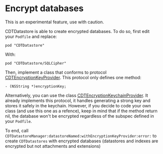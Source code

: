 # Encrypt databases

This is an experimental feature, use with caution.

CDTDatastore is able to create encrypted databases. To do so, first edit your
`Podfile` and replace:

```
pod "CDTDatastore"
```

With:

```
pod "CDTDatastore/SQLCipher"
```

Then, implement a class that conforms to protocol
[CDTEncryptionKeyProvider][CDTEncryptionKeyProvider]. This protocol only
defines one method:

```
- (NSString *)encryptionKey;
```

Alternatively, you can use the class
[CDTEncryptionKeychainProvider][CDTEncryptionKeychainProvider]. It already
implements this protocol, it handles generating a strong key and stores it
safely in the keychain. However, if you decide to code your own class (and use
this one as a refence), keep in mind that if the method return nil, the database
won't be encrypted regardless of the subspec defined in your `Podfile`.

To end, call `CDTDatastoreManager:datastoreNamed:withEncryptionKeyProvider:error:`
to create `CDTDatastores` with encrypted databases (datastores and indexes are
encrypted but not attachments and extensions)

[CDTEncryptionKeyProvider]: ../Classes/common/Encryption/CDTEncryptionKeyProvider.h
[CDTEncryptionKeychainProvider]: ../Classes/common/Encryption/Keychain/CDTEncryptionKeychainProvider.h
